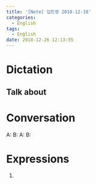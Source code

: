 ```yaml
---
title: '[Note] 입트영 2018-12-18'
categories:
  - English
tags:
  - English
date: 2018-12-26 12:13:55
---
```


# Dictation

## Talk about

# Conversation

A:
B:
A:
B:


# Expressions

1.